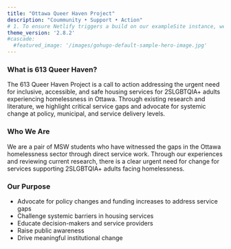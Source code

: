 ```yaml
---
title: "Ottawa Queer Haven Project"
description: "Coummunity • Support • Action"
# 1. To ensure Netlify triggers a build on our exampleSite instance, we need to change a file in the exampleSite directory.
theme_version: '2.8.2'
#cascade:
  #featured_image: '/images/gohugo-default-sample-hero-image.jpg'
---
```

### What is 613 Queer Haven?

The 613 Queer Haven Project is a call to action addressing the urgent need for inclusive, accessible, and safe housing services for 2SLGBTQIA+ adults experiencing homelessness in Ottawa. Through existing research and literature, we highlight critical service gaps and advocate for systemic change at policy, municipal, and service delivery levels.

### Who We Are
We are a pair of MSW students who have witnessed the gaps in the Ottawa homelessness sector through direct service work. Through our experiences and reviewing current research, there is a clear urgent need for change for services supporting 2SLGBTQIA+ adults facing homelessness.

### Our Purpose
- Advocate for policy changes and funding increases to address service gaps
- Challenge systemic barriers in housing services
- Educate decision-makers and service providers
- Raise public awareness 
- Drive meaningful institutional change


